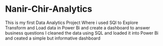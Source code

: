 # Nanir-Chir-Analytics
This is my first Data Analytics Project Where i used SQl to Explore Transform and Load data in Power Bi and create a dashboard to answer business questions
I cleaned the data using SQL and loaded it into Power Bi and ceated a simple but informative dashboard

